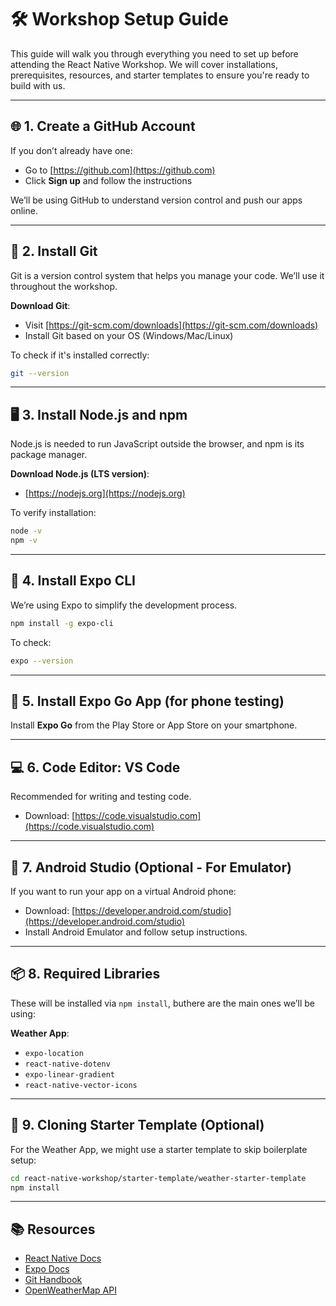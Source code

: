 # 🛠️ Workshop Setup Guide

This guide will walk you through everything you need to set up before attending the React Native Workshop. We will cover installations, prerequisites, resources, and starter templates to ensure you're ready to build with us.

---

## 🌐 1. Create a GitHub Account

If you don’t already have one:

* Go to [https://github.com](https://github.com)
* Click **Sign up** and follow the instructions

We’ll be using GitHub to understand version control and push our apps online.

---

## 🧰 2. Install Git

Git is a version control system that helps you manage your code. We’ll use it throughout the workshop.

**Download Git**:

* Visit [https://git-scm.com/downloads](https://git-scm.com/downloads)
* Install Git based on your OS (Windows/Mac/Linux)

To check if it's installed correctly:

```bash
git --version
```

---

## 🖥️ 3. Install Node.js and npm

Node.js is needed to run JavaScript outside the browser, and npm is its package manager.

**Download Node.js (LTS version)**:

* [https://nodejs.org](https://nodejs.org)

To verify installation:

```bash
node -v
npm -v
```

---

## 🧪 4. Install Expo CLI

We’re using Expo to simplify the development process.

```bash
npm install -g expo-cli
```

To check:

```bash
expo --version
```

---

## 📱 5. Install Expo Go App (for phone testing)

Install **Expo Go** from the Play Store or App Store on your smartphone.

---

## 💻 6. Code Editor: VS Code

Recommended for writing and testing code.

* Download: [https://code.visualstudio.com](https://code.visualstudio.com)

---

## 📲 7. Android Studio (Optional - For Emulator)

If you want to run your app on a virtual Android phone:

* Download: [https://developer.android.com/studio](https://developer.android.com/studio)
* Install Android Emulator and follow setup instructions.

---

## 📦 8. Required Libraries

These will be installed via `npm install`, buthere are the main ones we’ll be using:

**Weather App**:

* `expo-location`
* `react-native-dotenv`
* `expo-linear-gradient`
* `react-native-vector-icons`

---

## 🚀 9. Cloning Starter Template (Optional)

For the Weather App, we might use a starter template to skip boilerplate setup:

```bash
cd react-native-workshop/starter-template/weather-starter-template
npm install
```

---

## 📚 Resources

* [React Native Docs](https://reactnative.dev/)
* [Expo Docs](https://docs.expo.dev/)
* [Git Handbook](https://guides.github.com/introduction/git-handbook/)
* [OpenWeatherMap API](https://openweathermap.org/api)
